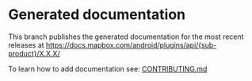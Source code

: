 # Generated documentation

This branch publishes the generated documentation for the most recent releases at https://docs.mapbox.com/android/plugins/api/{sub-product}/X.X.X/

To learn how to add documentation see: [CONTRIBUTING.md](https://github.com/mapbox/mapbox-plugins-android/blob/master/CONTRIBUTING.md)
